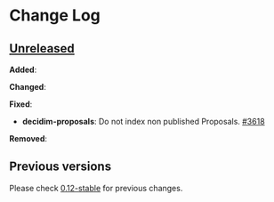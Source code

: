 # Change Log

## [Unreleased](https://github.com/decidim/decidim/tree/HEAD)

**Added**:

**Changed**:

**Fixed**:
- **decidim-proposals**: Do not index non published Proposals. [\#3618](https://github.com/decidim/decidim/pull/3618)

**Removed**:

## Previous versions

Please check [0.12-stable](https://github.com/decidim/decidim/blob/0.12-stable/CHANGELOG.md) for previous changes.
